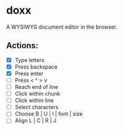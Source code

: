 # doxx

A WYSIWYG document editor in the browser.

## Actions:

- [x] Type letters
- [x] Press backspace
- [x] Press enter
- [ ] Press < ^ > v
- [ ] Reach end of line
- [ ] Click within chunk
- [ ] Click within line
- [ ] Select characters
- [ ] Choose B | U | I | font | size
- [ ] Align L | C | R | J

